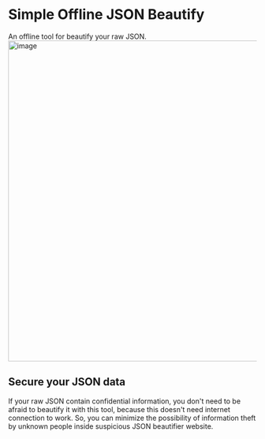 # Simple Offline JSON Beautify
An offline tool for beautify your raw JSON.
<img width="650" alt="image" src="https://github.com/Revtm/simple-json-beautify/assets/39016040/636b5f17-7f72-4c4e-b4d2-8fad2d530266">
## Secure your JSON data
If your raw JSON contain confidential information, you don't need to be afraid to beautify it with this tool, because this doesn't need internet connection to work. 
So, you can minimize the possibility of information theft by unknown people inside suspicious JSON beautifier website.  
